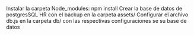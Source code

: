 Instalar la carpeta Node_modules: npm install
Crear la base de datos de postgresSQL HR con el backup en la carpeta assets/
Configurar el archivo db.js en la carpeta db/ con las respectivas configuraciones se su base de datos
